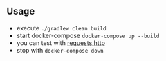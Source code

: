 ## Usage
- execute `./gradlew clean build`
- start docker-compose `docker-compose up --build`
- you can test with [requests.http](src/test/resources/requests.http)
- stop with `docker-compose down`
